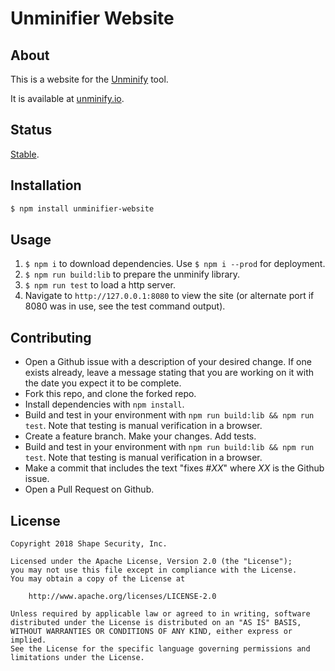 # Unminifier Website

## About

This is a website for the [Unminify](https://github.com/shapesecurity/unminify/) tool.

It is available at [unminify.io](http://unminify.io).

## Status

[Stable](http://nodejs.org/api/documentation.html#documentation_stability_index).

## Installation

```sh
$ npm install unminifier-website
```

## Usage

1. `$ npm i` to download dependencies. Use `$ npm i --prod` for deployment.
2. `$ npm run build:lib` to prepare the unminify library.
3. `$ npm run test` to load a http server.
4. Navigate to `http://127.0.0.1:8080` to view the site (or alternate port if 8080 was in use, see the test command output).

## Contributing

* Open a Github issue with a description of your desired change. If one exists already, leave a message stating that you are working on it with the date you expect it to be complete.
* Fork this repo, and clone the forked repo.
* Install dependencies with `npm install`.
* Build and test in your environment with `npm run build:lib && npm run test`. Note that testing is manual verification in a browser.
* Create a feature branch. Make your changes. Add tests.
* Build and test in your environment with `npm run build:lib && npm run test`. Note that testing is manual verification in a browser.
* Make a commit that includes the text "fixes #*XX*" where *XX* is the Github issue.
* Open a Pull Request on Github.

## License

    Copyright 2018 Shape Security, Inc.

    Licensed under the Apache License, Version 2.0 (the "License");
    you may not use this file except in compliance with the License.
    You may obtain a copy of the License at

        http://www.apache.org/licenses/LICENSE-2.0

    Unless required by applicable law or agreed to in writing, software
    distributed under the License is distributed on an "AS IS" BASIS,
    WITHOUT WARRANTIES OR CONDITIONS OF ANY KIND, either express or implied.
    See the License for the specific language governing permissions and
    limitations under the License.
